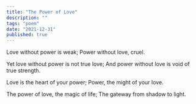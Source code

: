 ```yaml
---
title: "The Power of Love"
description: ""
tags: "poem"
date: "2021-12-31"
published: true
---
```


Love without power is weak;
Power without love, cruel.

Yet love without power is not true love;
And power without love is void of true strength.

Love is the heart of your power;
Power, the might of your love.

The power of love, the magic of life;
The gateway from shadow to light.
